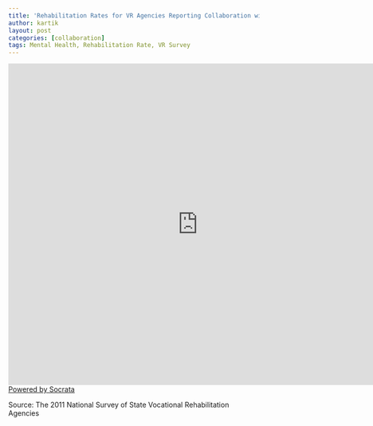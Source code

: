 ```yaml
---
title: 'Rehabilitation Rates for VR Agencies Reporting Collaboration with MH Agencies in Three or More Areas'
author: kartik
layout: post
categories: [collaboration]
tags: Mental Health, Rehabilitation Rate, VR Survey
---
```

<div><iframe width="760px" height="646px" frameborder="0" scrolling="no" src="https://opendata.socrata.com/w/mshi-uahj/y34g-bnf3?cur=sGX9FVA_zr0&amp;from=root"></iframe><a href="http://www.socrata.com/" target="_blank">Powered by Socrata</a>

</div>
<p>Source: The 2011 National Survey of State Vocational Rehabilitation Agencies</p>
